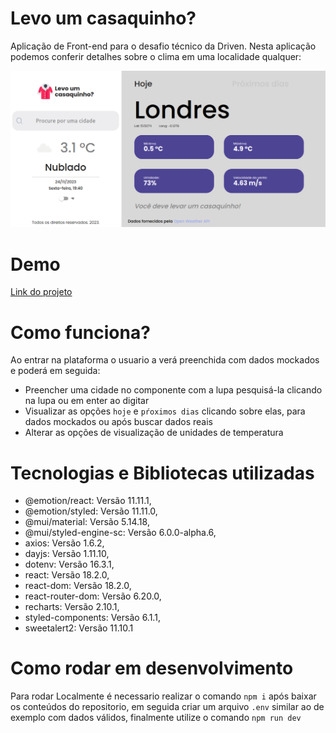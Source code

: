 # Levo um casaquinho?

Aplicação de Front-end para o desafio técnico da Driven. Nesta aplicação podemos conferir detalhes sobre o clima em uma localidade qualquer:

![1701062843587](image/README/1701062843587.png)

# Demo

[Link do projeto](https://projeto25-leve-um-casaquinho.vercel.app/ "Deploy on Vercell:")

# Como funciona?

Ao entrar na plataforma o usuario a verá preenchida com dados mockados e poderá em seguida:

- Preencher uma cidade no componente com a lupa pesquisá-la clicando na lupa ou em enter ao digitar
- Visualizar as opções `hoje` e `pŕoximos dias` clicando sobre elas, para dados mockados ou após buscar dados reais
- Alterar as opções de visualização de unidades de temperatura


# Tecnologias e Bibliotecas utilizadas

- @emotion/react: Versão 11.11.1,
- @emotion/styled: Versão 11.11.0,
- @mui/material: Versão 5.14.18,
- @mui/styled-engine-sc: Versão 6.0.0-alpha.6,
- axios: Versão 1.6.2,
- dayjs: Versão 1.11.10,
- dotenv: Versão 16.3.1,
- react: Versão 18.2.0,
- react-dom: Versão 18.2.0,
- react-router-dom: Versão 6.20.0,
- recharts: Versão 2.10.1,
- styled-components: Versão 6.1.1,
- sweetalert2: Versão 11.10.1

# Como rodar em desenvolvimento

Para rodar Localmente é necessario realizar o comando `npm i` após baixar os conteúdos do repositorio, em seguida criar um arquivo `.env` similar ao de exemplo com dados válidos, finalmente utilize o comando `npm run dev`
